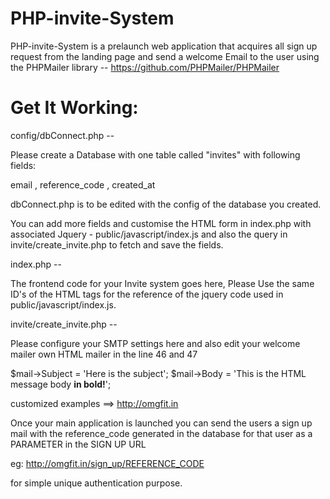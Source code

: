 PHP-invite-System
=================

PHP-invite-System is a prelaunch web application that acquires all sign up request from the landing page and send a welcome Email to the user using the PHPMailer library -- https://github.com/PHPMailer/PHPMailer

Get It Working:
===============

config/dbConnect.php -- 

Please create a Database with one table called "invites" with following fields:

email ,
reference_code ,
created_at

dbConnect.php  is to be edited with the config of the database you created.


You can add more fields and customise the HTML form in index.php with associated Jquery - public/javascript/index.js and also the query in invite/create_invite.php to fetch and save the fields.



index.php --

The frontend code for your Invite system goes here, Please Use the same ID's of the HTML tags for the reference of the jquery code used in  public/javascript/index.js.

invite/create_invite.php --

Please configure your SMTP settings here and also edit your welcome mailer own HTML mailer in the line 46 and 47

$mail->Subject = 'Here is the subject';
$mail->Body    = 'This is the HTML message body <b>in bold!</b>';


customized examples ==> http://omgfit.in

Once your main application is launched you can send the users a sign up mail with the reference_code generated in the database for that user as a PARAMETER  in the SIGN UP URL

eg: http://omgfit.in/sign_up/REFERENCE_CODE

for simple unique authentication purpose.


